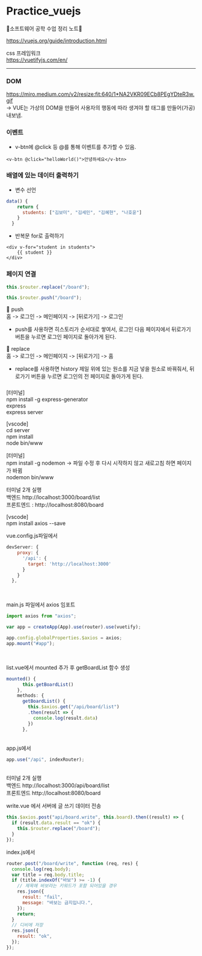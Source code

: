 # Practice_vuejs

📘소프트웨어 공학 수업 정리 노트📘

https://vuejs.org/guide/introduction.html <br>

css 프레임워크 <br>
https://vuetifyjs.com/en/

<hr>

### DOM

https://miro.medium.com/v2/resize:fit:640/1*NA2VKR09ECb8PEgYDteR3w.gif <br>
-> VUE는 가상의 DOM을 만들어 사용자의 행동에 따라 생겨야 할 태그를 만들어(가공) 내보냄.

### 이벤트

- v-btn에 @click 등 @를 통해 이벤트를 추가할 수 있음.

```vue
<v-btn @click="helloWorld()">안녕하세요</v-btn>
```

### 배열에 있는 데이터 출력하기

- 변수 선언

```js
data() {
    return {
      students: ["김보미", "김세민", "김혜현", "나호윤"]
    }
  }
```

- 반복문 for로 출력하기

```vue
<div v-for="student in students">
    {{ student }}
</div>
```

### 페이지 연결

```js
this.$router.replace("/board");

this.$router.push("/board");
```

📍 push <br>
홈 -> 로그인 -> 메인페이지 -> [뒤로가기] -> 로그인<br>

- push를 사용하면 히스토리가 순서대로 쌓여서, 로그인 다음 페이지에서 뒤로가기 버튼을 누르면 로그인 페이지로 돌아가게 된다.

📍 replace <br>
홈 -> 로그인 -> 메인페이지 -> [뒤로가기] -> 홈<br>

- replace를 사용하면 history 제일 위에 있는 원소를 지금 넣을 원소로 바꿔줘서, 뒤로가기 버튼을 누르면 로그인의 전 페이지로 돌아가게 된다.

###

[터미널]<br>
npm install -g express-generator<br>
express<br>
express server<br>

[vscode]<br>
cd server<br>
npm install<br>
node bin/www<br>

[터미널]<br>
npm install -g nodemon -> 파일 수정 후 다시 시작하지 않고 새로고침 하면 페이지가 바뀜<br>
nodemon bin/www<br>

터미널 2개 실행<br>
백엔드 http://localhost:3000/board/list<br>
프론트엔드 : http://localhost:8080/board<br>

[vscode]<br>
npm install axios --save<br>

vue.config.js파일에서<br>

```js
devServer: {
    proxy: {
      '/api': {
        target: 'http://localhost:3000'
      }
    }
  },
```

<br>

main.js 파일에서 axios 임포트<br>

```js
import axios from "axios";

var app = createApp(App).use(router).use(vuetify);

app.config.globalProperties.$axios = axios;
app.mount("#app");
```

<br>

list.vue에서 mounted 추가 후 getBoardList 함수 생성<br>

```js
mounted() {
      this.getBoardList()
    },
    methods: {
      getBoardList() {
        this.$axios.get("/api/board/list")
        .then(result => {
          console.log(result.data)
        })
      },
```

<br>
app.js에서<br>

```js
app.use("/api", indexRouter);
```

<br>
터미널 2개 실행<br>
백엔드 http://localhost:3000/api/board/list<br>
프론트엔드 http://localhost:8080/board<br>

write.vue 에서 서버에 글 쓰기 데이터 전송

```js
this.$axios.post("api/board.write", this.board).then((result) => {
  if (result.data.result == "ok") {
    this.$router.replace("/board");
  }
});
```

index.js에서

```js
router.post("/board/write", function (req, res) {
  console.log(req.body);
  var title = req.body.title;
  if (title.indexOf("바보") >= -1) {
    // 제목에 바보라는 키워드가 포함 되어있을 경우
    res.json({
      result: "fail",
      message: "바보는 금지입니다.",
    });
    return;
  }
  // 디비에 저장
  res.json({
    result: "ok",
  });
});
```
